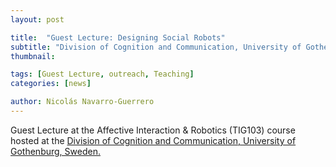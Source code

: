 ```yaml
---
layout: post

title:  "Guest Lecture: Designing Social Robots"
subtitle: "Division of Cognition and Communication, University of Gothenburg, Sweden"
thumbnail: 

tags: [Guest Lecture, outreach, Teaching]
categories: [news]

author: Nicolás Navarro-Guerrero
---
```


Guest Lecture at the Affective Interaction & Robotics (TIG103) course hosted at the <a href="https://ait.gu.se/english/about-us/division-of-cognition-and-communication" target="_blank">Division of Cognition and Communication, University of Gothenburg, Sweden.</a>

<!--more-->

